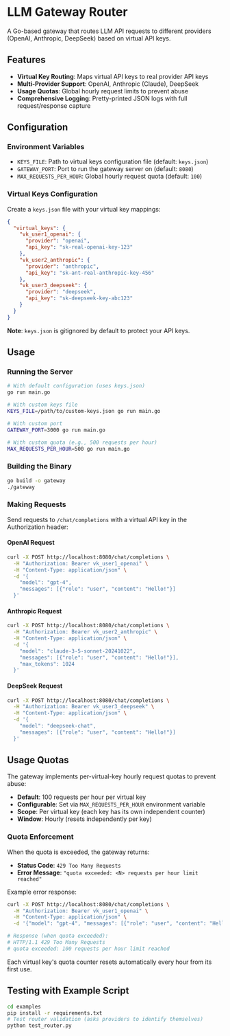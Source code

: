 # LLM Gateway Router

A Go-based gateway that routes LLM API requests to different providers (OpenAI, Anthropic, DeepSeek) based on virtual API keys.

## Features

- **Virtual Key Routing**: Maps virtual API keys to real provider API keys
- **Multi-Provider Support**: OpenAI, Anthropic (Claude), DeepSeek
- **Usage Quotas**: Global hourly request limits to prevent abuse
- **Comprehensive Logging**: Pretty-printed JSON logs with full request/response capture

## Configuration

### Environment Variables

- `KEYS_FILE`: Path to virtual keys configuration file (default: `keys.json`)
- `GATEWAY_PORT`: Port to run the gateway server on (default: `8080`)
- `MAX_REQUESTS_PER_HOUR`: Global hourly request quota (default: `100`)

### Virtual Keys Configuration

Create a `keys.json` file with your virtual key mappings:

```json
{
  "virtual_keys": {
    "vk_user1_openai": {
      "provider": "openai",
      "api_key": "sk-real-openai-key-123"
    },
    "vk_user2_anthropic": {
      "provider": "anthropic",
      "api_key": "sk-ant-real-anthropic-key-456"
    },
    "vk_user3_deepseek": {
      "provider": "deepseek",
      "api_key": "sk-deepseek-key-abc123"
    }
  }
}
```

**Note**: `keys.json` is gitignored by default to protect your API keys.

## Usage

### Running the Server

```bash
# With default configuration (uses keys.json)
go run main.go

# With custom keys file
KEYS_FILE=/path/to/custom-keys.json go run main.go

# With custom port
GATEWAY_PORT=3000 go run main.go

# With custom quota (e.g., 500 requests per hour)
MAX_REQUESTS_PER_HOUR=500 go run main.go
```

### Building the Binary

```bash
go build -o gateway
./gateway
```

### Making Requests

Send requests to `/chat/completions` with a virtual API key in the Authorization header:

#### OpenAI Request
```bash
curl -X POST http://localhost:8080/chat/completions \
  -H "Authorization: Bearer vk_user1_openai" \
  -H "Content-Type: application/json" \
  -d '{
    "model": "gpt-4",
    "messages": [{"role": "user", "content": "Hello!"}]
  }'
```

#### Anthropic Request
```bash
curl -X POST http://localhost:8080/chat/completions \
  -H "Authorization: Bearer vk_user2_anthropic" \
  -H "Content-Type: application/json" \
  -d '{
    "model": "claude-3-5-sonnet-20241022",
    "messages": [{"role": "user", "content": "Hello!"}],
    "max_tokens": 1024
  }'
```

#### DeepSeek Request
```bash
curl -X POST http://localhost:8080/chat/completions \
  -H "Authorization: Bearer vk_user3_deepseek" \
  -H "Content-Type: application/json" \
  -d '{
    "model": "deepseek-chat",
    "messages": [{"role": "user", "content": "Hello!"}]
  }'
```

## Usage Quotas

The gateway implements per-virtual-key hourly request quotas to prevent abuse:

- **Default**: 100 requests per hour per virtual key
- **Configurable**: Set via `MAX_REQUESTS_PER_HOUR` environment variable
- **Scope**: Per virtual key (each key has its own independent counter)
- **Window**: Hourly (resets independently per key)

### Quota Enforcement

When the quota is exceeded, the gateway returns:
- **Status Code**: `429 Too Many Requests`
- **Error Message**: `"quota exceeded: <N> requests per hour limit reached"`

Example error response:
```bash
curl -X POST http://localhost:8080/chat/completions \
  -H "Authorization: Bearer vk_user1_openai" \
  -H "Content-Type: application/json" \
  -d '{"model": "gpt-4", "messages": [{"role": "user", "content": "Hello!"}]}'

# Response (when quota exceeded):
# HTTP/1.1 429 Too Many Requests
# quota exceeded: 100 requests per hour limit reached
```

Each virtual key's quota counter resets automatically every hour from its first use.

## Testing with Example Script

```bash
cd examples
pip install -r requirements.txt
# Test router validation (asks providers to identify themselves)
python test_router.py
```